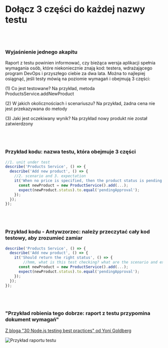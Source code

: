 # Dołącz 3 części do każdej nazwy testu

<br/><br/>

### Wyjaśnienie jednego akapitu

Raport z testu powinien informować, czy bieżąca wersja aplikacji spełnia wymagania osób, które niekoniecznie znają kod: testera, wdrażającego program DevOps i przyszłego ciebie za dwa lata. Można to najlepiej osiągnąć, jeśli testy mówią na poziomie wymagań i obejmują 3 części:

(1) Co jest testowane? Na przykład, metoda ProductsService.addNewProduct

(2) W jakich okolicznościach i scenariuszu? Na przykład, żadna cena nie jest przekazywana do metody

(3) Jaki jest oczekiwany wynik? Na przykład nowy produkt nie został zatwierdzony

<br/><br/>

### Przykład kodu: nazwa testu, która obejmuje 3 części
```javascript
//1. unit under test
describe('Products Service', () => {
  describe('Add new product', () => {
    //2. scenario and 3. expectation
    it('When no price is specified, then the product status is pending approval', () => {
      const newProduct = new ProductService().add(...);
      expect(newProduct.status).to.equal('pendingApproval');
    });
  });
});
```

<br/><br/>

### Przykład kodu - Antywzorzec: należy przeczytać cały kod testowy, aby zrozumieć zamiar
```javascript
describe('Products Service', () => {
  describe('Add new product', () => {
    it('Should return the right status', () => {
        //hmm, what is this test checking? what are the scenario and expectation?
      const newProduct = new ProductService().add(...);
      expect(newProduct.status).to.equal('pendingApproval');
    });
  });
});
```

<br/><br/>

###  "Przykład robienia tego dobrze: raport z testu przypomina dokument wymagań"

 [Z bloga "30 Node.js testing best practices" od Yoni Goldberg](https://medium.com/@me_37286/yoni-goldberg-javascript-nodejs-testing-best-practices-2b98924c9347)

 ![Przykład raportu testu](https://github.com/i0natan/nodebestpractices/blob/master/assets/images/test-report-like-requirements.jpeg "A test report example")

<br/><br/>
